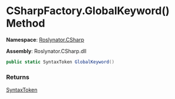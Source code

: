 # CSharpFactory\.GlobalKeyword\(\) Method

**Namespace**: [Roslynator.CSharp](../../README.md)

**Assembly**: Roslynator\.CSharp\.dll

```csharp
public static SyntaxToken GlobalKeyword()
```

### Returns

[SyntaxToken](https://docs.microsoft.com/en-us/dotnet/api/microsoft.codeanalysis.syntaxtoken)

